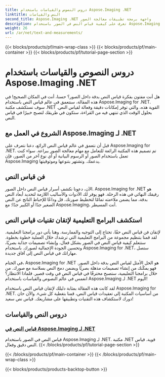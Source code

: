 ```yaml
---
title: دروس النصوص والقياسات باستخدام Aspose.Imaging .NET
linktitle: النص والقياسات
second_title: Aspose.Imaging .NET واجهة برمجة تطبيقات معالجة الصور
description: تعرف على كيفية قياس النص في الصور باستخدام Aspose.Imaging for .NET، وهي أداة قوية ودقيقة. استكشف البرامج التعليمية لإتقان تقنيات قياس النص.
weight: 26
url: /ar/net/text-and-measurements/
---
```


{{< blocks/products/pf/main-wrap-class >}}
{{< blocks/products/pf/main-container >}}
{{< blocks/products/pf/tutorial-page-section >}}

# دروس النصوص والقياسات باستخدام Aspose.Imaging .NET


هل أنت مفتون بفكرة قياس النص بدقة داخل الصور؟ حسنا، أنت في المكان الصحيح! في هذه المقالة، سنتعمق في عالم قياس النص باستخدام Aspose.Imaging for .NET. سوف نستكشف مكتبة .NET القوية هذه، والتي توفر إمكانات دقيقة وفعالة لقياس النص. بحلول الوقت الذي تنتهي فيه من القراءة، ستكون في طريقك لتصبح خبيرًا في قياس النص.

## الشروع في العمل مع Aspose.Imaging لـ .NET

قبل أن نتعمق في عالم قياس النص الرائع، دعنا نتعرف على Aspose.Imaging for .NET. تم تصميم هذه المكتبة الرائعة للتعامل مع مهام معالجة الصور ببراعة. سواء كنت تعمل باستخدام الصور أو الرسوم البيانية أو أي نوع آخر من الصور، فإن Aspose.Imaging يدعمك. وتشتهر بتنوعها وموثوقيتها.

## فن قياس النص

الآن، دعونا نكشف أسرار قياس النص داخل الصور. Aspose.Imaging for .NET هو رفيقك النهائي في هذه الرحلة. فهو يوفر لك الأدوات والأساليب اللازمة لتحديد أبعاد النص بدقة، مما يضمن ملاءمته تمامًا لتخطيط صورتك. قل وداعًا للإحباط الناتج عن النص الصغير جدًا أو الكبير جدًا؛ مع Aspose.Imaging، أنت المسيطر.

## استكشف البرامج التعليمية لإتقان تقنيات قياس النص

لإتقان فن قياس النص حقًا، تحتاج إلى التوجيه والممارسة. وهنا يأتي دور برامجنا التعليمية. لقد قمنا بتنظيم مجموعة من البرامج التعليمية التي ترشدك خلال العملية خطوة بخطوة. ستتعلم كيفية قياس النص في الصور بشكل فعال، وإنشاء تصميمات جذابة بصريًا، وتحسين الجودة الإجمالية لصورك. باستخدام Aspose.Imaging for .NET، ستصل مهاراتك في قياس النص إلى آفاق جديدة.

في الختام، Aspose.Imaging for .NET هو الحل الأمثل لقياس النص بدقة داخل الصور. فهو يمكّنك من إنشاء تصميمات مذهلة بصريًا ويضمن دمج النص بسلاسة مع صورك. من خلال برامجنا التعليمية، ستصبح محترفًا في قياس النص في وقت قصير. فلماذا الانتظار؟ انغمس في عالم النصوص والقياسات باستخدام Aspose.Imaging لـ .NET اليوم!

لقد كانت هذه المقالة بمثابة دليلك لإتقان قياس النص باستخدام Aspose.Imaging for .NET. من أساسيات المكتبة إلى تعقيدات قياس النص، قمنا بتغطية كل شيء. والآن حان دورك لاستكشاف هذه التقنيات وتطبيقها على مشاريعك. قياس نص سعيد!
## دروس النص والقياسات
### [قياس النص في Aspose.Imaging لـ .NET](./measure-text/)
قياس النص في الصور باستخدام Aspose.Imaging لـ .NET. مكتبة .NET قوية. قياس النص دقيق وفعال.
{{< /blocks/products/pf/tutorial-page-section >}}

{{< /blocks/products/pf/main-container >}}
{{< /blocks/products/pf/main-wrap-class >}}

{{< blocks/products/products-backtop-button >}}
